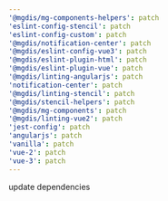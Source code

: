 ```yaml
---
'@mgdis/mg-components-helpers': patch
'eslint-config-stencil': patch
'eslint-config-custom': patch
'@mgdis/notification-center': patch
'@mgdis/eslint-config-vue3': patch
'@mgdis/eslint-plugin-html': patch
'@mgdis/eslint-plugin-vue': patch
'@mgdis/linting-angularjs': patch
'notification-center': patch
'@mgdis/linting-stencil': patch
'@mgdis/stencil-helpers': patch
'@mgdis/mg-components': patch
'@mgdis/linting-vue2': patch
'jest-config': patch
'angularjs': patch
'vanilla': patch
'vue-2': patch
'vue-3': patch
---
```


update dependencies
